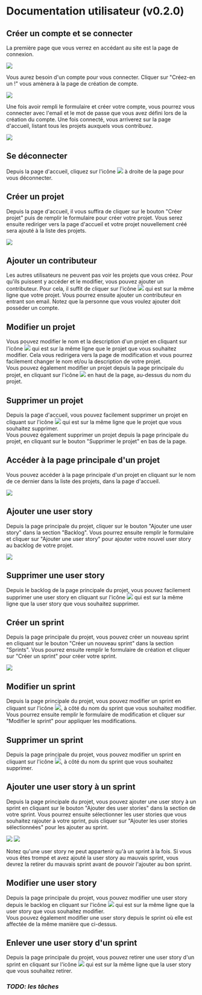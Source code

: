 # Documentation utilisateur (v0.2.0)

## Créer un compte et se connecter

La première page que vous verrez en accédant au site est la page de connexion. 

![](screenshots/loginPage.jpg)

Vous aurez besoin d'un compte pour vous connecter. Cliquer sur "Créez-en un !" vous amènera à la page de création de compte.

![](screenshots/registerPage.jpg)

Une fois avoir rempli le formulaire et créer votre compte, vous pourrez vous connecter avec l'email et le mot de passe que vous avez défini lors de la création du compte.
Une fois connecté, vous arriverez sur la page d'accueil, listant tous les projets auxquels vous contribuez.

![](screenshots/homePageEmpty.jpg)

## Se déconnecter

Depuis la page d'accueil, cliquez sur l'icône ![](icons/disconnect.jpg) à droite de la page pour vous déconnecter.

## Créer un projet

Depuis la page d'accueil, il vous suffira de cliquer sur le bouton "Créer projet" puis de remplir le formulaire pour créer votre projet.
Vous serez ensuite rediriger vers la page d'accueil et votre projet nouvellement créé sera ajouté à la liste des projets.

![](screenshots/homePage.jpg)

## Ajouter un contributeur

Les autres utilisateurs ne peuvent pas voir les projets que vous créez. Pour qu'ils puissent y accéder et le modifier, vous pouvez ajouter un contributeur.
Pour cela, il suffit de cliquer sur l'icône ![](icons/addcontributor.jpg) qui est sur la même ligne que votre projet.
Vous pourrez ensuite ajouter un contributeur en entrant son email. Notez que la personne que vous voulez ajouter doit posséder un compte.

## Modifier un projet

Vous pouvez modifier le nom et la description d'un projet en cliquant sur l'icône ![](icons/edit.jpg) qui est sur la même ligne que le projet que vous souhaitez modifier. Cela vous redirigera vers la page de modification et vous pourrez facilement changer le nom et/ou la description de votre projet.<br>
Vous pouvez également modifier un projet depuis la page principale du projet, en cliquant sur l'icône ![](icons/edit.jpg) en haut de la page, au-dessus du nom du projet.

## Supprimer un projet

Depuis la page d'accueil, vous pouvez facilement supprimer un projet en cliquant sur l'icône ![](icons/delete.jpg) qui est sur la même ligne que le projet que vous souhaitez supprimer.<br>
Vous pouvez également supprimer un projet depuis la page principale du projet, en cliquant sur le bouton "Supprimer le projet" en bas de la page.

## Accéder à la page principale d'un projet

Vous pouvez accéder à la page principale d'un projet en cliquant sur le nom de ce dernier dans la liste des projets, dans la page d'accueil.

![](screenshots/projectPageEmpty.jpg)

## Ajouter une user story

Depuis la page principale du projet, cliquer sur le bouton "Ajouter une user story" dans la section "Backlog". Vous pourrez ensuite remplir le formulaire et cliquer sur "Ajouter une user story" pour ajouter votre nouvel user story au backlog de votre projet.

![](screenshots/backlog.jpg)

## Supprimer une user story

Depuis le backlog de la page principale du projet, vous pouvez facilement supprimer une user story en cliquant sur l'icône ![](icons/delete.jpg) qui est sur la même ligne que la user story que vous souhaitez supprimer.

## Créer un sprint

Depuis la page principale du projet, vous pouvez créer un nouveau sprint en cliquant sur le bouton "Créer un nouveau sprint" dans la section "Sprints".
Vous pourrez ensuite remplir le formulaire de création et cliquer sur "Créer un sprint" pour créer votre sprint.

![](screenshots/backlogSprints.jpg)

## Modifier un sprint

Depuis la page principale du projet, vous pouvez modifier un sprint en cliquant sur l'icône ![](icons/edit.jpg), à côté du nom du sprint que vous souhaitez modifier.
Vous pourrez ensuite remplir le formulaire de modification et cliquer sur "Modifier le sprint" pour appliquer les modifications.

## Supprimer un sprint

Depuis la page principale du projet, vous pouvez modifier un sprint en cliquant sur l'icône ![](icons/delete.jpg), à côté du nom du sprint que vous souhaitez supprimer.

## Ajouter une user story à un sprint

Depuis la page principale du projet, vous pouvez ajouter une user story à un sprint en cliquant sur le bouton "Ajouter des user stories" dans la section de votre sprint.
Vous pourrez ensuite sélectionner les user stories que vous souhaitez rajouter à votre sprint, puis cliquer sur "Ajouter les user stories sélectionnées" pour les ajouter au sprint. <br>

![](screenshots/selectUsSprint.jpg)
![](screenshots/sprintList.jpg)

Notez qu'une user story ne peut appartenir qu'à un sprint à la fois. Si vous vous êtes trompé et avez ajouté la user story au mauvais sprint, vous devrez la retirer du mauvais sprint avant de pouvoir l'ajouter au bon sprint.

## Modifier une user story

Depuis la page principale du projet, vous pouvez modifier une user story depuis le backlog en cliquant sur l'icône ![](icons/edit.jpg) qui est sur la même ligne que la user story que vous souhaitez modifier. <br>
Vous pouvez également modifier une user story depuis le sprint où elle est affectée de la même manière que ci-dessus.

## Enlever une user story d'un sprint

Depuis la page principale du projet, vous pouvez retirer une user story d'un sprint en cliquant sur l'icône ![](icons/remove.jpg) qui est sur la même ligne que la user story que vous souhaitez retirer.

### *TODO: les tâches*






